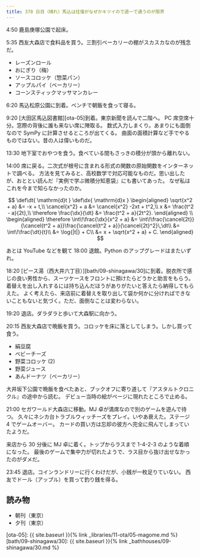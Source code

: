 ```yaml
---
title: 378 日目（晴れ）馬込は往復がなぜかキツイので週一で通うのが限界
---
```


4:50 鹿島庚塚公園で起床。

5:35 西友大森店で食料品を買う。三割引ベーカリーの棚がスカスカなのが残念だ。

* レーズンロール
* おにぎり（梅）
* ソースコロッケ（惣菜パン）
* アップルパイ（ベーカリー）
* コーンスティックマッサマンカレー

6:20 馬込松原公園に到着。ベンチで朝飯を食って寝る。

9:20 [大田区馬込図書館][ota-05]到着。東京新聞を読んで二階へ。
PC 席空席十分。窓際の背後に誰も来ない席に陣取る。
数式入力しまくり。あまりにも面倒なので SymPy に計算させるところが出てくる。
曲面の面積計算など手でやるものではない。昔の人は偉いものだ。

13:30 地下室でおやつを食う。食べている間もさっきの積分が頭から離れない。

14:00 席に戻る。二次式が根号に含まれる形式の関数の原始関数をインターネットで調べる。
方法を見てみると、高校数学で対応可能なものだ。思い出したが、おととい読んだ『実例で学ぶ微積分知恵袋』にも書いてあった。
なぜ私はこれを今まで知らなかったのか。

$$
\def\dt{ \mathrm{d}t }
\def\dx{ \mathrm{d}x }
\begin{aligned}
\sqrt{x^2 + a} &= -x + t,\\
\cancel{x^2} + a &= \cancel{x^2} -2xt + t^2,\\
x &= \frac{t^2 - a}{2t},\\
\therefore \frac{\dx}{\dt} &= \frac{t^2 + a}{2t^2}.
\end{aligned}
\\
\begin{aligned}
\therefore \int\!\frac{\dx}{x^2 + a}
&= \int\!\frac{\cancel{2t}}{\cancel{t^2 + a}}\frac{\cancel{t^2 + a}}{\cancel{2t}^2}\,\dt\\
&= \int\!\frac{\dt}{t}\\
&= \log{|t|} + C\\
&= x + \sqrt{x^2 + a} + C.
\end{aligned}
$$

あとは YouTube などを観て 18:00 退館。Python のアップグレードはまたいずれ。

18:20 [ピース湯（西大井六丁目）][bath/09-shinagawa/30]に到着。脱衣所で感じの良い男性から、スーツケースをフロントに預けたらどうかと助言をもらう。
着替えを出し入れするには持ち込んだほうがありがたいと答えたら納得してもらえた。
よく考えたら、来店前に着替えを取り出して袋か何かに分ければできないこともないと気づく。ただ、面倒なことは変わらない。

19:20 退店。ダラダラと歩いて大森駅に向かう。

20:15 西友大森店で晩飯を買う。コロッケを床に落としてしまう。しかし買って食う。

* 絹豆腐
* ベビーチーズ
* 野菜コロッケ (2)
* 野菜ジュース
* あんドーナツ（ベーカリー）

大井坂下公園で晩飯を食べたあと、ブックオフに寄り道して『アスタルトクロニクル』の途中から読む。
デビュー当時の絵がページに現れたところで止める。

21:00 セガワールド大森店に移動。MJ 卓が満席なので別のゲームを遊んで待つ。
久々にネシカ台トラブルウィッチーズをプレイ。いやあ衰えた。ステージ 4 でゲームオーバー。
カードの買い方は忘却の彼方へ完全に飛んでしまっていたようだ。

来店から 30 分後に MJ 卓に着く。トップからラスまで 1-4-2-3 のような着順になった。
最後のゲームで集中力が切れたようで、ラス目から抜け出せなかったのがダメだ。

23:45 退店。コインランドリーに行くわけだが、小銭が一枚足りていない。
西友でドール（アップル）を買って釣り銭を得る。

## 読み物

* 朝刊（東京）
* 夕刊（東京）

[ota-05]: {{ site.baseurl }}{% link _libraries/11-ota/05-magome.md %}
[bath/09-shinagawa/30]: {{ site.baseurl }}{% link _bathhouses/09-shinagawa/30.md %}
